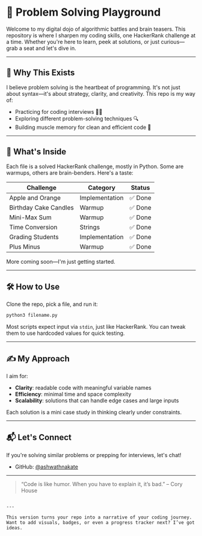 
# 🚀 Problem Solving Playground

Welcome to my digital dojo of algorithmic battles and brain teasers. This repository is where I sharpen my coding skills, one HackerRank challenge at a time. Whether you're here to learn, peek at solutions, or just curious—grab a seat and let's dive in.

---

## 🧠 Why This Exists

I believe problem solving is the heartbeat of programming. It's not just about syntax—it's about strategy, clarity, and creativity. This repo is my way of:
- Practicing for coding interviews 🧑‍💻
- Exploring different problem-solving techniques 🔍
- Building muscle memory for clean and efficient code 💪

---

## 🧩 What's Inside

Each file is a solved HackerRank challenge, mostly in Python. Some are warmups, others are brain-benders. Here's a taste:

| Challenge                | Category        | Status  |
|--------------------------|-----------------|---------|
| Apple and Orange         | Implementation  | ✅ Done |
| Birthday Cake Candles    | Warmup          | ✅ Done |
| Mini-Max Sum             | Warmup          | ✅ Done |
| Time Conversion          | Strings         | ✅ Done |
| Grading Students         | Implementation  | ✅ Done |
| Plus Minus               | Warmup          | ✅ Done |

More coming soon—I'm just getting started.

---

## 🛠️ How to Use

Clone the repo, pick a file, and run it:

```bash
python3 filename.py
```

Most scripts expect input via `stdin`, just like HackerRank. You can tweak them to use hardcoded values for quick testing.

---

## ✍️ My Approach

I aim for:
- **Clarity**: readable code with meaningful variable names
- **Efficiency**: minimal time and space complexity
- **Scalability**: solutions that can handle edge cases and large inputs

Each solution is a mini case study in thinking clearly under constraints.

---

## 📬 Let's Connect

If you're solving similar problems or prepping for interviews, let's chat!  
- GitHub: [@ashwathnakate](https://github.com/ashwathnakate)

---

> “Code is like humor. When you have to explain it, it’s bad.” – Cory House

```

---

This version turns your repo into a narrative of your coding journey. Want to add visuals, badges, or even a progress tracker next? I’ve got ideas.
